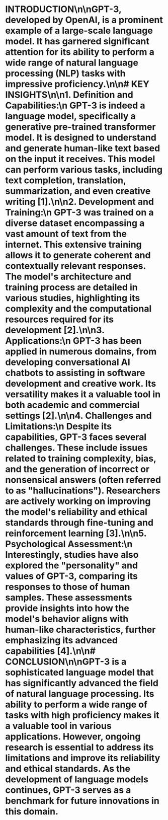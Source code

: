 # INTRODUCTION\n\nGPT-3, developed by OpenAI, is a prominent example of a large-scale language model. It has garnered significant attention for its ability to perform a wide range of natural language processing (NLP) tasks with impressive proficiency.\n\n# KEY INSIGHTS\n\n1. **Definition and Capabilities**:\n   GPT-3 is indeed a language model, specifically a generative pre-trained transformer model. It is designed to understand and generate human-like text based on the input it receives. This model can perform various tasks, including text completion, translation, summarization, and even creative writing [1].\n\n2. **Development and Training**:\n   GPT-3 was trained on a diverse dataset encompassing a vast amount of text from the internet. This extensive training allows it to generate coherent and contextually relevant responses. The model's architecture and training process are detailed in various studies, highlighting its complexity and the computational resources required for its development [2].\n\n3. **Applications**:\n   GPT-3 has been applied in numerous domains, from developing conversational AI chatbots to assisting in software development and creative work. Its versatility makes it a valuable tool in both academic and commercial settings [2].\n\n4. **Challenges and Limitations**:\n   Despite its capabilities, GPT-3 faces several challenges. These include issues related to training complexity, bias, and the generation of incorrect or nonsensical answers (often referred to as \"hallucinations\"). Researchers are actively working on improving the model's reliability and ethical standards through fine-tuning and reinforcement learning [3].\n\n5. **Psychological Assessment**:\n   Interestingly, studies have also explored the \"personality\" and values of GPT-3, comparing its responses to those of human samples. These assessments provide insights into how the model's behavior aligns with human-like characteristics, further emphasizing its advanced capabilities [4].\n\n# CONCLUSION\n\nGPT-3 is a sophisticated language model that has significantly advanced the field of natural language processing. Its ability to perform a wide range of tasks with high proficiency makes it a valuable tool in various applications. However, ongoing research is essential to address its limitations and improve its reliability and ethical standards. As the development of language models continues, GPT-3 serves as a benchmark for future innovations in this domain.